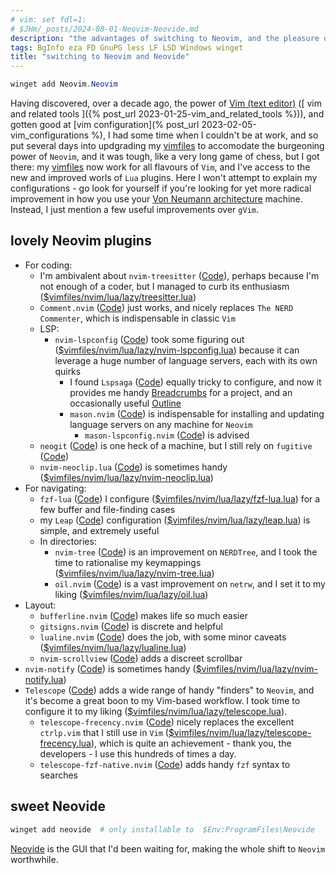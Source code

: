 ```yaml
---
# vim: set fdl=1:
# $JHm/_posts/2024-08-01-Neovim-Neovide.md
description: "the advantages of switching to Neovim, and the pleasure of Neovide"
tags: BgInfo eza FD GnuPG less LF LSD Windows winget
title: "switching to Neovim and Neovide"
---
```


```powershell
winget add Neovim.Neovim
```

Having discovered, over a decade ago, the power of [Vim (text editor)](http://en.wikipedia.org/wiki/Vim_%28text_editor%29) ([ vim and related tools ]({% post_url 2023-01-25-vim_and_related_tools %})), and gotten good at [vim configuration](% post_url 2023-02-05-vim_configurations %), I had some time when I couldn't be at work, and so put several days into updgrading my [vimfiles](https://github.com/harriott/vimfiles) to accomodate the burgeoning power of `Neovim`, and it was tough, like a very long game of chess, but I got there: my [vimfiles](https://github.com/harriott/vimfiles) now work for all flavours of `Vim`, and I've access to the new and improved worls of `Lua` plugins. Here I won't attempt to explain my configurations - go look for yourself if you're looking for yet more radical improvement in how you use your [Von Neumann architecture](http://en.wikipedia.org/wiki/Von_Neumann_architecture) machine. Instead, I just mention a few useful improvements over `gVim`.

## lovely Neovim plugins
- For coding:
    - I'm ambivalent about `nvim-treesitter` ([Code](https://github.com/nvim-treesitter/nvim-treesitter)), perhaps because I'm not enough of a coder, but I managed to curb its enthusiasm ([$vimfiles/nvim/lua/lazy/treesitter.lua](https://github.com/harriott/vimfiles/blob/master/nvim/lua/lazy/treesitter.lua))
    - `Comment.nvim` ([Code](https://github.com/numToStr/Comment.nvim)) just works, and nicely replaces `The NERD Commenter`, which is indispensable in classic `Vim`
    - LSP:
        - `nvim-lspconfig` ([Code](https://github.com/neovim/nvim-lspconfig)) took some figuring out ([$vimfiles/nvim/lua/lazy/nvim-lspconfig.lua](https://github.com/harriott/vimfiles/blob/master/nvim/lua/lazy/nvim-lspconfig.lua)) because it can leverage a huge number of language servers, each with its own quirks
            - I found `Lspsaga` ([Code](https://github.com/nvimdev/lspsaga.nvim)) equally tricky to configure, and now it provides me handy [Breadcrumbs](https://nvimdev.github.io/lspsaga/breadcrumbs/) for a project, and an occasionally useful [Outline](https://nvimdev.github.io/lspsaga/outline/)
            - `mason.nvim` ([Code](https://github.com/williamboman/mason.nvim)) is indispensable for installing and updating language servers on any machine for `Neovim`
                - `mason-lspconfig.nvim` ([Code](https://github.com/williamboman/mason-lspconfig.nvim)) is advised
    - `neogit` ([Code](https://github.com/NeogitOrg/neogit)) is one heck of a machine, but I still rely on `fugitive` ([Code](https://github.com/tpope/vim-fugitive))
    - `nvim-neoclip.lua` ([Code](https://github.com/AckslD/nvim-neoclip.lua)) is sometimes handy ([$vimfiles/nvim/lua/lazy/nvim-neoclip.lua](https://github.com/harriott/vimfiles/blob/master/nvim/lua/lazy/nvim-neoclip.lua))
- For navigating:
    - `fzf-lua` ([Code](https://github.com/ibhagwan/fzf-lua)) I configure ([$vimfiles/nvim/lua/lazy/fzf-lua.lua](https://github.com/harriott/vimfiles/blob/master/nvim/lua/lazy/fzf-lua.lua)) for a few buffer and file-finding cases
    - my `Leap` ([Code](https://github.com/ggandor/leap.nvim)) configuration ([$vimfiles/nvim/lua/lazy/leap.lua](https://github.com/harriott/vimfiles/blob/master/nvim/lua/lazy/leap.lua)) is simple, and extremely useful
    - In directories:
        - `nvim-tree` ([Code](https://github.com/nvim-tree/nvim-tree.lua)) is an improvement on `NERDTree`, and I took the time to rationalise my keymappings ([$vimfiles/nvim/lua/lazy/nvim-tree.lua](https://github.com/harriott/vimfiles/blob/master/nvim/lua/lazy/nvim-tree.lua))
        - `oil.nvim` ([Code](https://github.com/stevearc/oil.nvim)) is a vast improvement on `netrw`, and I set it to my liking ([$vimfiles/nvim/lua/lazy/oil.lua](https://github.com/harriott/vimfiles/blob/master/nvim/lua/lazy/oil.lua))
- Layout:
    - `bufferline.nvim` ([Code](https://github.com/akinsho/bufferline.nvim)) makes life so much easier
    - `gitsigns.nvim` ([Code](https://github.com/lewis6991/gitsigns.nvim)) is discrete and helpful
    - `lualine.nvim` ([Code]()) does the job, with some minor caveats ([$vimfiles/nvim/lua/lazy/lualine.lua](https://github.com/harriott/vimfiles/blob/master/nvim/lua/lazy/lualine.lua))
    - `nvim-scrollview` ([Code](https://github.com/dstein64/nvim-scrollview)) adds a discreet scrollbar
- `nvim-notify` ([Code](https://github.com/rcarriga/nvim-notify)) is sometimes handy ([$vimfiles/nvim/lua/lazy/nvim-notify.lua](https://github.com/harriott/vimfiles/blob/master/nvim/lua/lazy/nvim-notify.lua))
- `Telescope` ([Code](https://github.com/nvim-telescope/telescope.nvim)) adds a wide range of handy "finders" to `Neovim`, and it's become a great boon to my Vim-based workflow. I took time to configure it to my liking ([$vimfiles/nvim/lua/lazy/telescope.lua](https://github.com/harriott/vimfiles/blob/master/nvim/lua/lazy/telescope.lua)).
    - `telescope-frecency.nvim` ([Code](https://github.com/nvim-telescope/telescope-frecency.nvim)) nicely replaces the excellent `ctrlp.vim` that I still use in `Vim` ([$vimfiles/nvim/lua/lazy/telescope-frecency.lua](https://github.com/harriott/vimfiles/blob/master/nvim/lua/lazy/telescope-frecency.lua)), which is quite an achievement - thank you, the developers - I use this hundreds of times a day.
    - `telescope-fzf-native.nvim` ([Code](https://github.com/nvim-telescope/telescope-fzf-native.nvim)) adds handy `fzf` syntax to searches

## sweet Neovide
```powershell
winget add neovide  # only installable to  $Env:ProgramFiles\Neovide
```

[Neovide](https://neovide.dev/) is the GUI that I'd been waiting for, making the whole shift to `Neovim` worthwhile.


